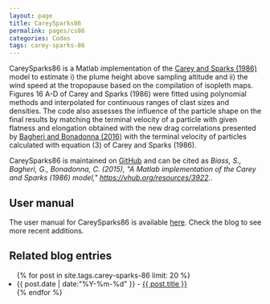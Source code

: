 ```yaml
---
layout: page
title: CareySparks86
permalink: pages/cs86
categories: Codes
tags: carey-sparks-86
---
```



CareySparks86 is a Matlab implementation of the <a href="https://link.springer.com/article/10.1007/s00445-004-0386-2" target="_blank">Carey and Sparks (1986)</a> model to estimate i) the plume height above sampling altitude and ii) the wind speed at the tropopause based on the compilation of isopleth maps. Figures 16 A-D of Carey and Sparks (1986) were fitted using polynomial methods and interpolated for continuous ranges of clast sizes and densities. The code also assesses the influence of the particle shape on the final results by matching the terminal velocity of a particle with given flatness and elongation obtained with the new drag correlations presented by <a href="https://www.researchgate.net/publication/304144424_On_the_drag_of_freely_falling_non-spherical_particles" target="_blank">Bagheri and Bonadonna (2016)</a> with the terminal velocity of particles calculated with equation (3) of Carey and Sparks (1986).

CareySparks86 is maintained on <a href="https://github.com/e5k/CareySparks86_Matlab" target="_blank">GitHub</a> and can be cited as *Biass, S., Bagheri, G.,  Bonadonna, C. (2015), "A Matlab implementation of the Carey and Sparks (1986) model," https://vhub.org/resources/3922.*.

## User manual
The user manual for CareySparks86 is available <a href="{{ site.baseurl }}/files/cs86_man.pdf" target="_blank">here</a>. Check the blog to see more recent additions.

## Related blog entries
<ul style="padding-left: 15px;">
{% for post in site.tags.carey-sparks-86 limit: 20 %}
  <div>
    <li>
         <span>{{ post.date | date:"%Y-%m-%d" }}</span> - 
         <a href="{{ post.url }}">{{ post.title }}</a>
    </li>
    </div>
{% endfor %}
</ul>